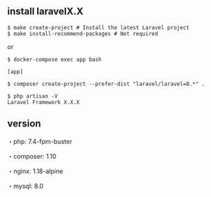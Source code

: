 ## install laravelX.X

```
$ make create-project # Install the latest Laravel project
$ make install-recommend-packages # Not required
```

or

```
$ docker-compose exec app bash

[app]

$ composer create-project --prefer-dist "laravel/laravel=8.*" .

$ php artisan -V 
Laravel Framework X.X.X
```
## version

・php: 7.4-fpm-buster

・composer: 1.10

・nginx: 1.18-alpine

・mysql: 8.0
